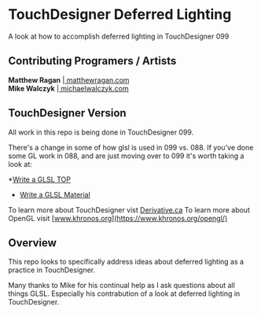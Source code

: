 # TouchDesigner Deferred Lighting
A look at how to accomplish deferred lighting in TouchDesigner 099

## Contributing Programers / Artists ##

**Matthew Ragan** |[ matthewragan.com ](http://matthewragan.com)  
**Mike Walczyk**  |[ michaelwalczyk.com ](http://www.michaelwalczyk.com/) 

## TouchDesigner Version ##
All work in this repo is being done in TouchDesigner 099. 

There's a change in some of how glsl is used in 099 vs. 088. If you've done some GL work in 088, and are just moving over to 099 it's worth taking a look at:  

*[Write a GLSL TOP](https://www.derivative.ca/wiki099/index.php?title=Write_a_GLSL_TOP)
* [Write a GLSL Material](https://www.derivative.ca/wiki099/index.php?title=GLSL_Material_Writing_Guide)

To learn more about TouchDesigner vist [Derivative.ca](http://derivative.ca/)
To learn more about OpenGL visit [www.khronos.org](https://www.khronos.org/opengl/)

## Overview ##
This repo looks to specifically address ideas about deferred lighting as a practice in TouchDesigner.

Many thanks to Mike for his continual help as I ask questions about all things GLSL. Especially his contrabution of a look at deferred lighting in TouchDesigner.